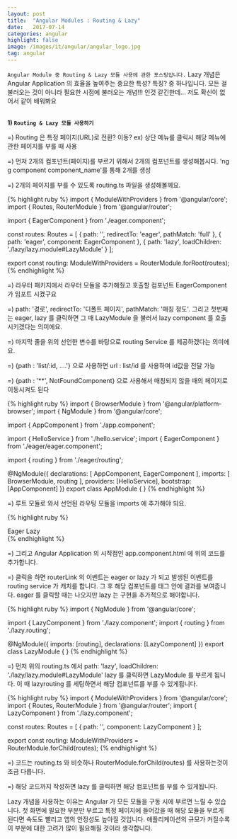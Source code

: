 ```yaml
---
layout: post
title:  "Angular Modules : Routing & Lazy"
date:   2017-07-14
categories: angular
highlight: false
image: /images/it/angular/angular_logo.jpg
tag: angular
---
```


 `Angular Module 중 Routing & Lazy 모듈 사용에 관한 포스팅입니다.` Lazy 개념은 Angular Application 의 효율을 높여주는 중요한 특성? 특징? 중 하나입니다. 모든 걸 불러오는 것이 아니라 필요한 시점에 불러오는 개념!!! 인것 같긴한데... 저도 확신이 없어서 같이 배워봐요


<br><b>1) `Routing & Lazy 모듈 사용하기`</b><br>
<p>=) Routing 은 특정 페이지(URL)로 전환? 이동? ex) 상단 메뉴를 클릭시 해당 메뉴에 관한 페이지를 부를 때 사용</p>
<p>=) 먼저 2개의 컴포넌트(페이지)를 부르기 위해서 2개의 컴포넌트를 생성해봅시다. 'ng g component component_name'를 통해 2개를 생성</p>
<p>=) 2개의 페이지를 부를 수 있도록 routing.ts 파일을 생성해볼께요.</p>
{% highlight ruby %}
import { ModuleWithProviders } from '@angular/core';
import { Routes, RouterModule } from '@angular/router';

import { EagerComponent } from './eager.component';

const routes: Routes = [
  { path: '', redirectTo: 'eager', pathMatch: 'full' },
  { path: 'eager', component: EagerComponent },
  { path: 'lazy', loadChildren: './lazy/lazy.module#LazyModule' }
];

export const routing: ModuleWithProviders = RouterModule.forRoot(routes);
{% endhighlight %}

<p>=) 라우터 패키지에서 라우터 모듈을 추가해줬고 호출할 컴포넌트 EagerComponent 가 임포트 시켰구요</p>
<p>=) path: '경로', redirectTo: '디폴트 페이지', pathMatch: '매칭 정도'. 그리고 첫번째는 eager, lazy 를 클릭하면 그 때 LazyModule 을 불러서 lazy component 를 호출시키겠다는 의미에요. </p>
<p>=) 마지막 줄을 위의 선언한 변수를 바탕으로 routing Service 를 제공하겠다는 의미에요.</p>
<p>=) {path : 'list/:id, ....'} 으로 사용하면 url : list/id 를 사용하며 id값을 전달 가능</p>
<p>=) {path : '**', NotFoundComponent} 으로 사용해서 매칭되지 않을 때의 페이지로 이동시켜도 된다</p>

{% highlight ruby %}
import { BrowserModule } from '@angular/platform-browser';
import { NgModule } from '@angular/core';

import { AppComponent } from './app.component';

import { HelloService } from './hello.service';
import { EagerComponent } from './eager/eager.component';

import { routing } from './eager/routing';

@NgModule({
  declarations: [
    AppComponent,
    EagerComponent
  ],
  imports: [
    BrowserModule,
    routing
  ],
  providers: [HelloService],
  bootstrap: [AppComponent]
})
export class AppModule { }
{% endhighlight %}
<p>=) 루트 모듈로 와서 선언된 라우팅 모듈을 imports 에 추가해야 되요.</p>

{% highlight ruby %}
<nav>
<a routerLink="eager">Eager</a>
<a routerLink="lazy">Lazy</a>
</nav>
<router-outlet></router-outlet>
{% endhighlight %}
<p>=) 그리고 Angular Application 의 시작점인 app.component.html 에 위의 코드를 추가합니다.</p>
<p>=) 클릭을 하면 routerLink 의 이벤트는 eager or lazy 가 되고 발생된 이벤트를 routing service 가 캐치를 합니다. 그 후 해당 컴포넌트를 <routerLink-outlet></router-outlet> 태그 안에 결과를 보여줍니다. eager 를 클릭할 때는 나오지만 lazy 는 구현을 추가적으로 해야합니다.</p>

{% highlight ruby %}
import { NgModule } from '@angular/core';

import { LazyComponent }   from './lazy.component';
import { routing } from './lazy.routing';

@NgModule({
  imports: [routing],
  declarations: [LazyComponent]
})
export class LazyModule {
}
{% endhighlight %}
<p>=) 먼저 위의 routing.ts 에서 path: 'lazy', loadChildren: './lazy/lazy.module#LazyModule' lazy 를 클릭하면 LazyModule 를 부르게 됩니다. 이 때 lazyrouting 를 세팅하면서 해당 컴포넌트를 부를 수 있게됩니다.</p>

{% highlight ruby %}
import { ModuleWithProviders } from '@angular/core';
import { Routes, RouterModule } from '@angular/router';
import { LazyComponent }   from './lazy.component';

const routes: Routes = [
  { path: '', component: LazyComponent }
];

export const routing: ModuleWithProviders = RouterModule.forChild(routes);
{% endhighlight %}
<p>=) 코드는 routing.ts 와 비슷하나 RouterModule.forChild(routes) 를 사용하는것이 조금 다릅니다. </p>
<p>=) 해당 코드까지 작성하면 lazy 를 클릭하면 해당 컴포넌트를 부를 수 있게됩니다.</p>

<p>Lazy 개념을 사용하는 이유는 Angular 가 모든 모듈을 구동 시에 부르면 느릴 수 있습니다. 첫 화면에 필요한 부분만 부르고 특정 페이지에 들어갔을 때 해당 모듈을 부르게 된다면 속도도 빨리고 앱의 안정성도 높아질 것입니다. 애플리케이션의 규모가 커질수록 이 부분에 대한 고려가 많이 필요해질 것이라 생각합니다.</p>
